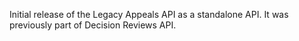 Initial release of the Legacy Appeals API as a standalone API. It was previously part of Decision Reviews API.
